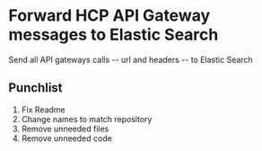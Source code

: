 # Forward HCP API Gateway messages to Elastic Search

Send all API gateways calls -- url and headers -- to Elastic Search

## Punchlist

1. Fix Readme
2. Change names to match repository
3. Remove unneeded files
4. Remove unneeded code
